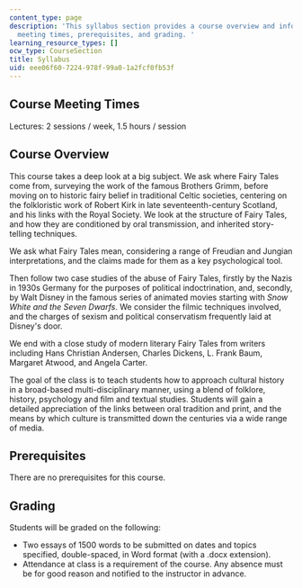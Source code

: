 ```yaml
---
content_type: page
description: 'This syllabus section provides a course overview and information on
  meeting times, prerequisites, and grading. '
learning_resource_types: []
ocw_type: CourseSection
title: Syllabus
uid: eee06f60-7224-978f-99a0-1a2fcf0fb53f
---
```


Course Meeting Times
--------------------

Lectures: 2 sessions / week, 1.5 hours / session

Course Overview
---------------

This course takes a deep look at a big subject. We ask where Fairy Tales come from, surveying the work of the famous Brothers Grimm, before moving on to historic fairy belief in traditional Celtic societies, centering on the folkloristic work of Robert Kirk in late seventeenth-century Scotland, and his links with the Royal Society. We look at the structure of Fairy Tales, and how they are conditioned by oral transmission, and inherited story-telling techniques.

We ask what Fairy Tales mean, considering a range of Freudian and Jungian interpretations, and the claims made for them as a key psychological tool.

Then follow two case studies of the abuse of Fairy Tales, firstly by the Nazis in 1930s Germany for the purposes of political indoctrination, and, secondly, by Walt Disney in the famous series of animated movies starting with _Snow White and the Seven Dwarfs_. We consider the filmic techniques involved, and the charges of sexism and political conservatism frequently laid at Disney's door.

We end with a close study of modern literary Fairy Tales from writers including Hans Christian Andersen, Charles Dickens, L. Frank Baum, Margaret Atwood, and Angela Carter.

The goal of the class is to teach students how to approach cultural history in a broad-based multi-disciplinary manner, using a blend of folklore, history, psychology and film and textual studies. Students will gain a detailed appreciation of the links between oral tradition and print, and the means by which culture is transmitted down the centuries via a wide range of media.

Prerequisites
-------------

There are no prerequisites for this course.

Grading
-------

Students will be graded on the following:

*   Two essays of 1500 words to be submitted on dates and topics specified, double-spaced, in Word format (with a .docx extension).
*   Attendance at class is a requirement of the course. Any absence must be for good reason and notified to the instructor in advance.